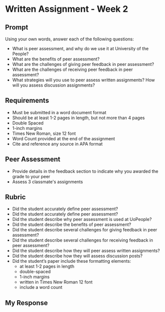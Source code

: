 # Written Assignment - Week 2

## Prompt

Using your own words, answer each of the following questions:

- What is peer assessment, and why do we use it at University of the People?
- What are the benefits of peer assessment?
- What are the challenges of giving peer feedback in peer assessment?
- What are the challenges of receiving peer feedback in peer assessment?
- What strategies will you use to peer assess written assignments? How will you assess discussion assignments?

## Requirements

- Must be submitted in a word document format
- Should be at least 1-2 pages in length, but not more than 4 pages
- Double Spaced
- 1-inch margins
- Times New Roman, size 12 font
- Word Count provided at the end of the assignment
- Cite and reference any source in APA format

## Peer Assessment

- Provide details in the feedback section to indicate why you awarded the grade to your peer
- Assess 3 classmate's assignments

## Rubric

- Did the student accurately define peer assessment?
- Did the student accurately define peer assessment?
- Did the student describe why peer assessment is used at UoPeople?
- Did the student describe the benefits of peer assessment?
- Did the student describe several challenges for giving feedback in peer assessment?
- Did the student describe several challenges for receiving feedback in peer assessment?
- Did the student describe how they will peer assess written assignments?
- Did the student describe how they will assess discussion posts?
- Did the student’s paper include these formatting elements:
  - at least 1-2 pages in length
  - double-spaced
  - 1-inch margins
  - written in Times New Roman 12 font
  - include a word count

## My Response
